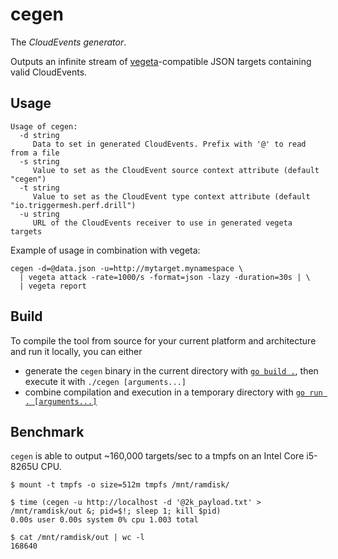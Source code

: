 # cegen

The _CloudEvents generator_.

Outputs an infinite stream of [vegeta][vegeta]-compatible JSON targets containing valid CloudEvents.

## Usage

```
Usage of cegen:
  -d string
     Data to set in generated CloudEvents. Prefix with '@' to read from a file
  -s string
     Value to set as the CloudEvent source context attribute (default "cegen")
  -t string
     Value to set as the CloudEvent type context attribute (default "io.triggermesh.perf.drill")
  -u string
     URL of the CloudEvents receiver to use in generated vegeta targets
```

Example of usage in combination with vegeta:

```
cegen -d=@data.json -u=http://mytarget.mynamespace \
  | vegeta attack -rate=1000/s -format=json -lazy -duration=30s | \
  | vegeta report
```

## Build

To compile the tool from source for your current platform and architecture and run it locally, you can either

* generate the `cegen` binary in the current directory with [`go build .`][go-build], then execute it with `./cegen
  [arguments...]`
* combine compilation and execution in a temporary directory with [`go run . [arguments...]`][go-run]

## Benchmark

`cegen` is able to output ~160,000 targets/sec to a tmpfs on an Intel Core i5-8265U CPU.

```console
$ mount -t tmpfs -o size=512m tmpfs /mnt/ramdisk/
```

```console
$ time (cegen -u http://localhost -d '@2k_payload.txt' > /mnt/ramdisk/out &; pid=$!; sleep 1; kill $pid)
0.00s user 0.00s system 0% cpu 1.003 total
```

```console
$ cat /mnt/ramdisk/out | wc -l
168640
```

[vegeta]: https://github.com/tsenart/vegeta
[go-build]: https://golang.org/cmd/go/#hdr-Compile_packages_and_dependencies
[go-run]: https://golang.org/cmd/go/#hdr-Compile_and_run_Go_program

